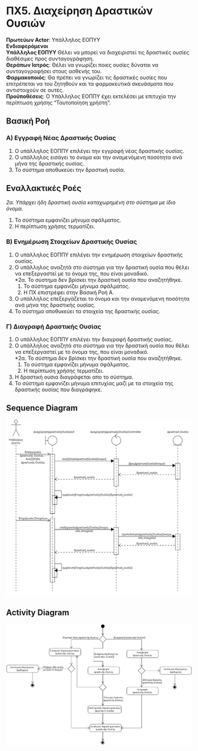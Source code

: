# ΠΧ5. Διαχείρηση Δραστικών Ουσιών
**Πρωτεύων Actor**: Υπάλληλος ΕΟΠΥΥ  
**Ενδιαφερόμενοι**  
**Υπάλληλος ΕΟΠΥΥ** Θέλει να μπορεί να διαχειριστεί τις δραστικές ουσίες διαθέσιμες προς συνταγογράφηση.  
**Θεράπων Ιατρός**: Θέλει να γνωρίζει ποιες ουσίες δύναται να συνταγογραφήσει στους ασθενής του.  
**Φαρμακοποιός**: Θα πρέπει να γνωρίζει τις δραστικές ουσίες που επιτρέπεται να του ζητηθούν και τα φαρμακευτικά σκευάσματα που αντιστοιχούν σε αυτές.  
**Προϋποθέσεις**: Ο Υπάλληλος ΕΟΠΠΥ έχει εκτελέσει με επιτυχία την περίπτωση χρήσης “Ταυτοποίηση χρήστη”.

## Βασική Ροή

### Α) Εγγραφή Νέας Δραστικής Ουσίας
1. Ο υπάλληλος ΕΟΠΠΥ επιλέγει την εγγραφή νέας δραστικής ουσίας.
2. Ο υπάλληλος εισάγει το όνομα και την αναμενόμενη ποσότητα ανά μήνα της δραστικής ουσίας.
3. Το σύστημα αποθυκεύει την δραστική ουσία.

## Εναλλακτικές Ροές

*2α. Υπάρχει ήδη δραστική ουσία καταχωρημένη στο σύστημα με ίδιο όνομα.*
1. Το σύστημα εμφανίζει μήνυμα σφάλματος.
2. Η περίπτωση χρήσης τερματίζει.

### Β) Ενημέρωση Στοιχείων Δραστικής Ουσίας
1. Ο υπάλληλος ΕΟΠΠΥ επιλέγει την ενημέρωση στοιχείων δραστικής ουσίας.
2. Ο υπάλληλος αναζητά στο σύστημα για την δραστική ουσία που θέλει να επεξεργαστεί με το όνομα της, που είναι μοναδικό.  
   *2α. Το σύστημα δεν βρίσκει την δραστική ουσία που αναζητήθηκε.
    1. Το σύστημα εμφανίζει μήνυμα σφάλματος.
    2. Η ΠΧ επιστρέφει στην Βασική Ροή Α.
3. Ο υπάλληλος επεξεργάζεται το όνομα και την αναμενόμενη ποσότητα ανά μήνα της δραστικής ουσίας.
4. Το σύστημα αποθυκεύει τα στοιχεία της δραστικής ουσίας.

### Γ) Διαγραφή Δραστικής Ουσίας
1. Ο υπάλληλος ΕΟΠΠΥ επιλέγει την διαγραφή δραστικής ουσίας.
2. Ο υπάλληλος αναζητά στο σύστημα για την δραστική ουσία που θέλει να επεξεργαστεί με το όνομα της, που είναι μοναδικό.  
   *2α. Το σύστημα δεν βρίσκει την δραστική ουσία που αναζητήθηκε.
    1. Το σύστημα εμφανίζει μήνυμα σφάλματος.
    2. Η περίπτωση χρήσης τερματίζει.
3. Η δραστική ουσια διαγράφεται απο το σύστημα.
4. Το σύστημα εμφανίζει μήνυμα επιτυχίας μαζί με τα στοιχεία της δραστικής ουσίας που διαγράφηκε.


## Sequence Diagram
<img src="../PNGs/uc5_sqDg.png" width="1000">

## Activity Diagram
<img src="../PNGs/uc5_acDg.png" width="1000">